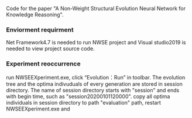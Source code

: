 Code for the paper "A Non-Weight Structural Evolution Neural Network for Knowledge Reasoning".

### Enviorment requirment
  Net Framework4.7 is needed to run NWSE project and Visual studio2019 is needed to view project source code.
  
### Experiment reoccurrence
  run NWSEEXperiment.exe, click “Evolution：Run” in toolbar. The evolution tree and the optima indivuduals of every generation are stored in session directory. The name of session directory starts with "session" and ends with begin time, such as "session20200101120000".
  copy all optima individuals in session directory to path "evaluation" path, restart NWSEEXperiment.exe and 




